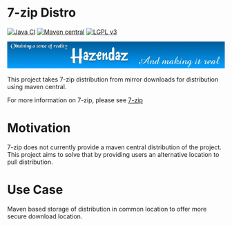 # 7-zip Distro #

[![Java CI](https://github.com/hazendaz/7-zip/workflows/Java%20CI/badge.svg)](https://github.com/hazendaz/7-zip/actions?query=workflow%3A%22Java+CI%22)
[![Maven central](https://maven-badges.herokuapp.com/maven-central/com.github.hazendaz.7zip/7zip/badge.svg)](https://maven-badges.herokuapp.com/maven-central/com.github.hazendaz.7zip/7zip)
[![LGPL v3](https://img.shields.io/badge/License-LGPL_v3-blue.svg)](https://www.gnu.org/licenses/lgpl-3.0)

![hazendaz](src/site/resources/images/hazendaz-banner.jpg)

This project takes 7-zip distribution from mirror downloads for distribution using maven central.

For more information on 7-zip, please see [7-zip](https://www.7-zip.org/)

# Motivation #

7-zip does not currently provide a maven central distribution of the project. This project aims to solve that by providing users an alternative location to pull distribution.

# Use Case #

Maven based storage of distribution in common location to offer more secure download location.
